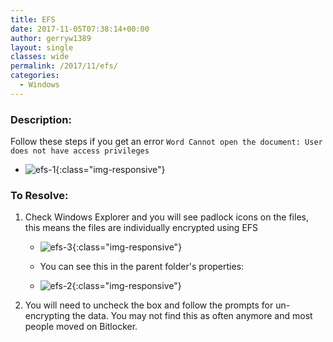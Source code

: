 ```yaml
---
title: EFS
date: 2017-11-05T07:38:14+00:00
author: gerryw1389
layout: single
classes: wide
permalink: /2017/11/efs/
categories:
  - Windows
---
```

<!--more-->

### Description:

Follow these steps if you get an error `Word Cannot open the document: User does not have access privileges`

   - ![efs-1](https://automationadmin.com/assets/images/uploads/2018/08/efs-1.png){:class="img-responsive"}


### To Resolve:

1. Check Windows Explorer and you will see padlock icons on the files, this means the files are individually encrypted using EFS

   - ![efs-3](https://automationadmin.com/assets/images/uploads/2018/08/efs-3.png){:class="img-responsive"} 

   - You can see this in the parent folder's properties:

   - ![efs-2](https://automationadmin.com/assets/images/uploads/2018/08/efs-2.png){:class="img-responsive"}

2. You will need to uncheck the box and follow the prompts for un-encrypting the data. You may not find this as often anymore and most people moved on Bitlocker.